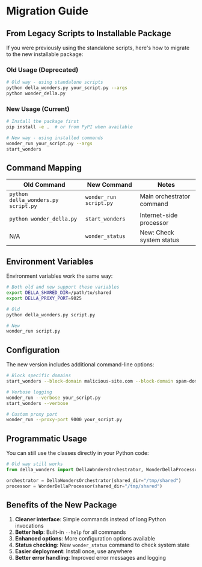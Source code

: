 # Migration Guide

## From Legacy Scripts to Installable Package

If you were previously using the standalone scripts, here's how to migrate to the new installable package:

### Old Usage (Deprecated)
```bash
# Old way - using standalone scripts
python della_wonders.py your_script.py --args
python wonder_della.py
```

### New Usage (Current)
```bash
# Install the package first
pip install -e .  # or from PyPI when available

# New way - using installed commands
wonder_run your_script.py --args
start_wonders
```

## Command Mapping

| Old Command | New Command | Notes |
|-------------|-------------|-------|
| `python della_wonders.py script.py` | `wonder_run script.py` | Main orchestrator command |
| `python wonder_della.py` | `start_wonders` | Internet-side processor |
| N/A | `wonder_status` | New: Check system status |

## Environment Variables

Environment variables work the same way:

```bash
# Both old and new support these variables
export DELLA_SHARED_DIR=/path/to/shared
export DELLA_PROXY_PORT=9025

# Old
python della_wonders.py script.py

# New  
wonder_run script.py
```

## Configuration

The new version includes additional command-line options:

```bash
# Block specific domains
start_wonders --block-domain malicious-site.com --block-domain spam-domain.org

# Verbose logging
wonder_run --verbose your_script.py
start_wonders --verbose

# Custom proxy port
wonder_run --proxy-port 9000 your_script.py
```

## Programmatic Usage

You can still use the classes directly in your Python code:

```python
# Old way still works
from della_wonders import DellaWondersOrchestrator, WonderDellaProcessor

orchestrator = DellaWondersOrchestrator(shared_dir="/tmp/shared")
processor = WonderDellaProcessor(shared_dir="/tmp/shared")
```

## Benefits of the New Package

1. **Cleaner interface**: Simple commands instead of long Python invocations
2. **Better help**: Built-in `--help` for all commands
3. **Enhanced options**: More configuration options available
4. **Status checking**: New `wonder_status` command to check system state
5. **Easier deployment**: Install once, use anywhere
6. **Better error handling**: Improved error messages and logging